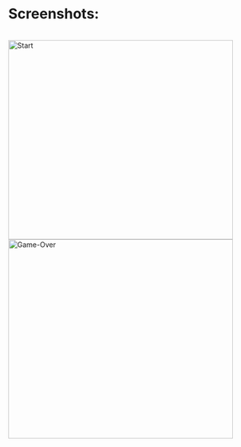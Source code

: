 # Screenshots:  
<br>
<img src="https://user-images.githubusercontent.com/97472180/167963804-f04a5777-c896-4457-80c8-3ecd5f43b6dd.PNG" alt="Start" width="450" height="400"/>
<br>
<img src="https://user-images.githubusercontent.com/97472180/167963800-4f6b456b-ad11-423e-b977-4a36243c04f7.PNG" alt="Game-Over" width="450" height="400"/>
